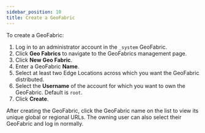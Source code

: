 ```yaml
---
sidebar_position: 10
title: Create a GeoFabric
---
```


To create a GeoFabric:

1. Log in to an administrator account in the `_system` GeoFabric.
2. Click **Geo Fabrics** to navigate to the GeoFabrics management page.
3. Click **New Geo Fabric**.
4. Enter a GeoFabric **Name**.
5. Select at least two Edge Locations across which you want the GeoFabric distributed.
6. Select the **Username** of the account for which you want to own the GeoFabric. Default is `root`.
7. Click **Create**.

After creating the GeoFabric, click the GeoFabric name on the list to view its unique global or regional URLs. The owning user can also select their GeoFabric and log in normally.
